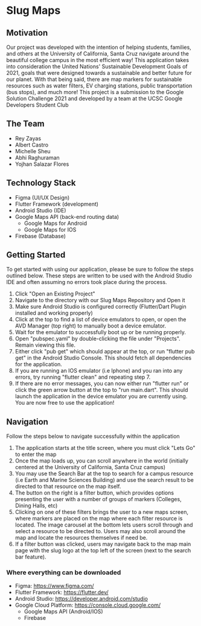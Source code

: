 # Slug Maps

## Motivation
Our project was developed with the intention of helping students, families, and others at the University of California, Santa Cruz navigate around the beautiful college campus in the most efficient way! This application takes into consideration the United Nations' Sustainable Development Goals of 2021, goals that were designed towards a sustainable and better future for our planet. With that being said, there are map markers for sustainable resources such as water filters, EV charging stations, public transportation (bus stops), and much more! This project is a submission to the Google Solution Challenge 2021 and developed by a team at the UCSC Google Developers Student Club

## The Team
* Rey Zayas
* Albert Castro
* Michelle Sheu
* Abhi Raghuraman
* Yojhan Salazar Flores

## Technology Stack
* Figma (UI/UX Design)
* Flutter Framework (development)
* Android Studio (IDE)
* Google Maps API (back-end routing data)
  - Google Maps for Android
  - Google Maps for IOS
* Firebase (Database)

## Getting Started
To get started with using our application, please be sure to follow the steps outlined below. These steps are written to be used with the Android Studio IDE and often assuming no errors took place during the process.

  1) Click "Open an Existing Project"
  2) Navigate to the directory with our Slug Maps Repository and Open it
  3) Make sure Android Studio is configured correctly (Flutter/Dart Plugin installed and working properly)
  4) Click <no devices> at the top to find a list of device emulators to open, or open the AVD Manager (top right) to manually boot a device emulator.
  5) Wait for the emulator to successfully boot up or be running properly.
  6) Open "pubspec.yaml" by double-clicking the file under "Projects". Remain viewing this file.
  7) Either click "pub get" which should appear at the top, or run "flutter pub get" in the Android Studio Console. This should fetch all dependencies for the application.
  8) If you are running an IOS emulator (i.e Iphone) and you ran into any errors, try running "flutter clean" and repeating step 7.
  9) If there are no error messages, you can now either run "flutter run" or click the green arrow button at the top to "run main.dart". This should launch the application in        the device emulator you are currently using. You are now free to use the application!

## Navigation
Follow the steps below to navigate successfully within the application

  1) The application starts at the title screen, where you must click "Lets Go" to enter the map
  2) Once the map loads up, you can scroll anywhere in the world (initially centered at the University of California, Santa Cruz campus)
  3) You may use the Search Bar at the top to search for a campus resource (i.e Earth and Marine Sciences Building) and use the search result to be directed to that resource on      the map itself.
  4) The button on the right is a filter button, which provides options presenting the user with a number of groups of markers (Colleges, Dining Halls, etc)
  5) Clicking on one of these filters brings the user to a new maps screen, where markers are placed on the map where each filter resource is located. The image carousel at the      bottom lets users scroll through and select a resource to be directed to. Users may also scroll around the map and locate the resources themselves if need be.
  6) If a filter button was clicked, users may navigate back to the map main page with the slug logo at the top left of the screen (next to the search bar feature).

### Where everything can be downloaded
* Figma: https://www.figma.com/
* Flutter Framework: https://flutter.dev/
* Android Studio: https://developer.android.com/studio
* Google Cloud Platform: https://console.cloud.google.com/
  - Google Maps API (Android/IOS)
  - Firebase
